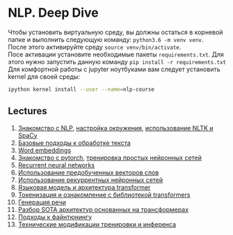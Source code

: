 # NLP. Deep Dive

Чтобы установить виртуальную среду, вы должны остаться в корневой папке и выполнить следующую команду: `python3.6 -m venv venv`.  
После этого активируйте среду `source venv/bin/activate`.  
Посе активации установите необходимые пакеты `requirements.txt`. Для этого нужно запустить данную команду `pip install -r requirements.txt`  
Для комфортной работы с jupyter ноутбуками вам следует установить kernel для своей среды:
```bash
ipython kernel install --user --name=nlp-course
```

## Lectures

1. [Знакомство с NLP](https://docs.google.com/presentation/d/11wX8F8SJtPjIbSSIS5hGBmQTqQlrLJMxNH61lLyNPVM/edit?usp=sharing), 
[настройка окружения](https://docs.google.com/presentation/d/1ApvRH8wBGq1DvkCiUm1cqWn21lDHZf-LpNEdJo3WLPM/edit?usp=sharing),
[использование NLTK и SpaCy](https://github.com/vitaliyradchenko/nlp-course/blob/master/workshops/NLTK_Spacy.ipynb)
2. [Базовые подходы к обработке текста](https://docs.google.com/presentation/d/1xFc0h9nrc1lrAHKsRC3WHWrA9RxVW6J5BqdWvM-16Lk/edit?usp=sharing)
3. [Word embeddings](https://docs.google.com/presentation/d/1vDb9-NIKWMAlLYiQdigDDbWd_-RWIH8q7MFE0HE8r7o/edit?usp=sharing)
4. [Знакомство с pytorch](https://github.com/vitaliyradchenko/rd-nlp-course/blob/main/workshops/Into%20to%20pytorch.ipynb),
[тренировка простых нейронных сетей](https://github.com/vitaliyradchenko/rd-nlp-course/blob/main/workshops/Intro%20to%20NN.ipynb)
5. [Recurrent neural networks](https://docs.google.com/presentation/d/13ar7A9MWugvGeD-07FhRR8UVPs7JZrQhM4xuKsU0oW8/edit?usp=sharing)
6. [Использование предобученных векторов слов](https://github.com/vitaliyradchenko/rd-nlp-course/blob/main/workshops/Simple%20NN.ipynb)
7. [Использование рекуррентных нейронных сетей](https://github.com/vitaliyradchenko/rd-nlp-course/blob/main/workshops/RNN.ipynb)
8. [Языковая модель и архитектура transformer](https://docs.google.com/presentation/d/1ac0slzDyzmtZxm1W4jB-GZpYYZ2h08XeSoFaPMYmnVQ/edit)
9. [Токенизация и ознакомление с библиотекой transformers](https://github.com/vitaliyradchenko/rd-nlp-course/blob/main/workshops/Tokenization%20and%20into%20to%20transformers%20by%20HuggingFace.ipynb)
10. [Генерация речи](https://github.com/vitaliyradchenko/rd-nlp-course/blob/main/workshops/Text%generation.ipynb)
11. [Разбор SOTA архитектур основанных на трансформерах](https://docs.google.com/presentation/d/1iUKFlUung6VdGpsa1eFtPv3H5Got3CXOK-_TIQr4WSU/edit?usp=sharing)
12. [Подходы к файнтюнингу](https://docs.google.com/presentation/d/1VyVplkTasPpD-w3l-p2Ont6f2IVouOZa64V-8yEogqs/edit?usp=sharing)
13. [Технические модификации тренировки и инференса](https://github.com/vitaliyradchenko/rd-nlp-course/blob/main/workshops/Training%tricks.ipynb)